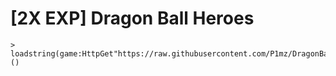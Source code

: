   # [2X EXP] Dragon Ball Heroes

    > loadstring(game:HttpGet"https://raw.githubusercontent.com/P1mz/DragonBallHeroes/main/DragonBallHeroes.lua")()
